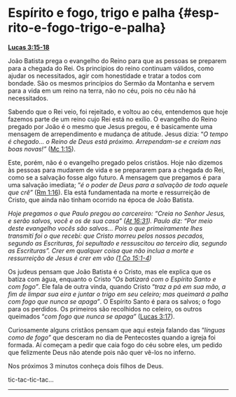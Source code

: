 # Espírito e fogo, trigo e palha {#esp-rito-e-fogo-trigo-e-palha}

[**Lucas 3:15-18**](http://bibliaonline.com.br/acf/lc/3/15-18)

João Batista prega o evangelho do Reino para que as pessoas se preparem para a chegada do Rei. Os princípios do reino continuam válidos, como ajudar os necessitados, agir com honestidade e tratar a todos com bondade. São os mesmos princípios do Sermão da Montanha e servem para a vida em um reino na terra, não no céu, pois no céu não há necessitados.

Sabendo que o Rei veio, foi rejeitado, e voltou ao céu, entendemos que hoje fazemos parte de um reino cujo Rei está no exílio. O evangelho do Reino pregado por João é o mesmo que Jesus pregou, e é basicamente uma mensagem de arrependimento e mudança de atitude. Jesus dizia: “_O tempo é chegado... o Reino de Deus está próximo. Arrependam-se e creiam nas boas novas!”_ ([Mc 1:15](http://bibliaonline.com.br/acf/mc/1/15)).

Este, porém, não é o evangelho pregado pelos cristãos. Hoje não dizemos às pessoas para mudarem de vida e se prepararem para a chegada do Rei, como se a salvação fosse algo futuro. A mensagem que pregamos é para uma salvação imediata; “_é o poder de Deus para a salvação de todo aquele que crê”_ ([Rm 1:16](http://bibliaonline.com.br/acf/rm/1/16)). Ela está fundamentada na morte e ressurreição de Cristo, que ainda não tinham ocorrido na época de João Batista.

_Hoje pregamos o que Paulo pregou ao carcereiro: “Creia no Senhor Jesus, e serão salvos, você e os de sua casa” (_[_At 16:31_](http://bibliaonline.com.br/acf/atos/16/31)_). Paulo diz: “Por meio deste evangelho vocês são salvos... Pois o que primeiramente lhes transmiti foi o que recebi: que Cristo morreu pelos nossos pecados, segundo as Escrituras, foi sepultado e ressuscitou ao terceiro dia, segundo as Escrituras”. Crer em qualquer coisa que não inclua a morte e ressurreição de Jesus é crer em vão (_[_1 Co 15:1-4_](http://bibliaonline.com.br/acf/1co/15/1-4)_)_

Os judeus pensam que João Batista é o Cristo, mas ele explica que os batiza com água, enquanto o Cristo “_Os batizará com o Espírito Santo e com fogo”_. Ele fala de outra vinda, quando Cristo “_traz a pá em sua mão, a fim de limpar sua eira e juntar o trigo em seu celeiro; mas queimará a palha com fogo que nunca se apaga”_. O Espírito Santo é para os salvos; o fogo para os perdidos. Os primeiros são recolhidos no celeiro, os outros queimados “_com fogo que nunca se apaga”_ ([Lucas 3:17](http://bibliaonline.com.br/acf/lc/3/17)).

Curiosamente alguns cristãos pensam que aqui esteja falando das “_línguas como de fogo”_ que desceram no dia de Pentecostes quando a igreja foi formada. Aí começam a pedir que caia fogo do céu sobre eles, um pedido que felizmente Deus não atende pois não quer vê-los no inferno.

Nos próximos 3 minutos conheça dois filhos de Deus.

tic-tac-tic-tac...

*****